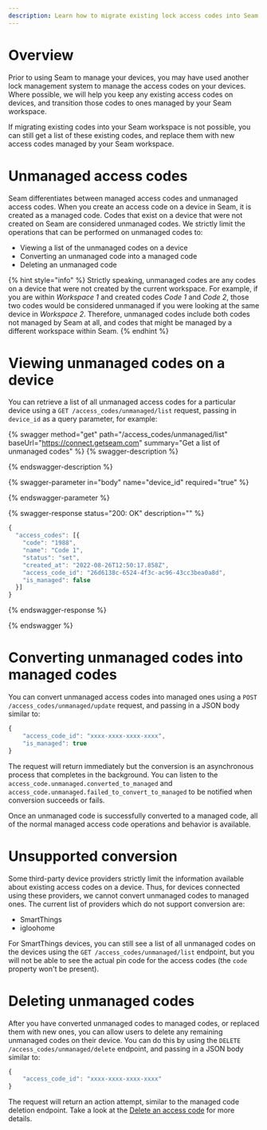 ```yaml
---
description: Learn how to migrate existing lock access codes into Seam
---
```


# Overview

Prior to using Seam to manage your devices, you may have used another lock management system to manage
the access codes on your devices. Where possible, we will help you keep any existing access codes on devices, and
transition those codes to ones managed by your Seam workspace.

If migrating existing codes into your Seam workspace is not possible, you can still get a list of
these existing codes, and replace them with new access codes managed by your Seam workspace.

# Unmanaged access codes

Seam differentiates between managed access codes and unmanaged access codes. When you create an access code on a device in Seam,
it is created as a managed code. Codes that exist on a device that were not created on Seam are considered unmanaged
codes. We strictly limit the operations that can be performed on unmanaged codes to:

- Viewing a list of the unmanaged codes on a device
- Converting an unmanaged code into a managed code
- Deleting an unmanaged code

{% hint style="info" %}
Strictly speaking, unmanaged codes are any codes on a device that were not created by the current workspace. For example,
if you are within _Workspace 1_ and created codes _Code 1_ and _Code 2_, those two codes would be considered unmanaged if you
were looking at the same device in _Workspace 2_. Therefore, unmanaged codes include both codes not managed by Seam at all, and
codes that might be managed by a different workspace within Seam.
{% endhint %}

# Viewing unmanaged codes on a device

You can retrieve a list of all unmanaged access codes for a particular device using a `GET /access_codes/unmanaged/list` request,
passing in `device_id` as a query parameter, for example:

{% swagger method="get" path="/access_codes/unmanaged/list" baseUrl="https://connect.getseam.com" summary="Get a list of unmanaged codes" %}
{% swagger-description %}

{% endswagger-description %}

{% swagger-parameter in="body" name="device_id" required="true" %}

{% endswagger-parameter %}

{% swagger-response status="200: OK" description="" %}

```javascript
{
  "access_codes": [{
    "code": "1988",
    "name": "Code 1",
    "status": "set",
    "created_at": "2022-08-26T12:50:17.858Z",
    "access_code_id": "26d6138c-6524-4f3c-ac96-43cc3bea0a8d",
    "is_managed": false
  }]
}
```

{% endswagger-response %}

{% endswagger %}

# Converting unmanaged codes into managed codes

You can convert unmanaged access codes into managed ones using a `POST /access_codes/unmanaged/update` request,
and passing in a JSON body similar to:

```js
{
    "access_code_id": "xxxx-xxxx-xxxx-xxxx",
    "is_managed": true
}
```

The request will return immediately but the conversion is an asynchronous process that completes in the background.
You can listen to the `access_code.unmanaged.converted_to_managed` and `access_code.unmanaged.failed_to_convert_to_managed` to
be notified when conversion succeeds or fails.

Once an unmanaged code is successfully converted to a managed code, all of the normal managed access code operations and behavior
is available.

# Unsupported conversion

Some third-party device providers strictly limit the information available about existing access codes on a device.
Thus, for devices connected using these providers, we cannot convert unmanaged codes to managed ones. The current
list of providers which do not support conversion are:

- SmartThings
- igloohome

For SmartThings devices, you can still see a list of all unmanaged codes on the devices using the `GET /access_codes/unmanaged/list`
endpoint, but you will not be able to see the actual pin code for the access codes (the `code` property won't be present).

# Deleting unmanaged codes

After you have converted unmanaged codes to managed codes, or replaced them with new ones, you can allow users to delete
any remaining unmanaged codes on their device. You can do this by using the `DELETE /access_codes/unmanaged/delete` endpoint,
and passing in a JSON body similar to:

```js
{
    "access_code_id": "xxxx-xxxx-xxxx-xxxx"
}
```

The request will return an action attempt, similar to the managed code deletion endpoint. Take a look at the [Delete an access code](../api-clients/access-codes/delete-an-access-code.md) for more details.
